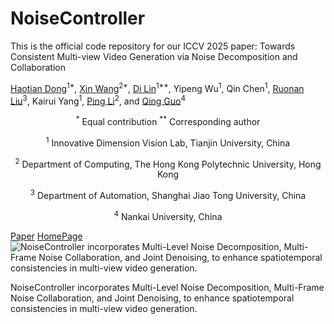 # NoiseController
This is the official code repository for our ICCV 2025 paper:
Towards Consistent Multi-view Video Generation via Noise Decomposition and Collaboration

[Haotian Dong](https://scholar.google.com/citations?hl=zh-CN&user=tFiO2ggAAAAJ&view_op=list_works&sortby=pubdate)<sup>1\*</sup>, [Xin Wang](https://scholar.google.com/citations?user=hIztErEAAAAJ&hl=zh-CN)<sup>2*</sup>, [Di Lin](https://dilincv.github.io/)<sup>1**</sup>, Yipeng Wu<sup>1</sup>, Qin Chen<sup>1</sup>, [Ruonan Liu](https://ruonanliu.com/)<sup>3</sup>, Kairui Yang<sup>1</sup>, [Ping Li](https://www4.comp.polyu.edu.hk/~pinli/)<sup>2</sup>, and [Qing Guo](https://tsingqguo.github.io/)<sup>4</sup>

<p align="center"> <sup>*</sup> Equal contribution <sup>**</sup> Corresponding author</p>
<p align="center"> <sup>1</sup> Innovative Dimension Vision Lab, Tianjin University, China</p>
<p align="center"> <sup>2</sup> Department of Computing, The Hong Kong Polytechnic University, Hong Kong</p>
<p align="center"> <sup>3</sup> Department of Automation, Shanghai Jiao Tong University, China</p>
<p align="center"> <sup>4</sup> Nankai University, China</p>

[Paper](https://arxiv.org/abs/2504.18448) [HomePage](https://dilincv.github.io/)
![NoiseController incorporates Multi-Level Noise Decomposition, Multi-Frame Noise Collaboration, and Joint Denoising, to enhance spatiotemporal consistencies in multi-view video generation.
](./Figures/overview.png)

NoiseController incorporates Multi-Level Noise Decomposition, Multi-Frame Noise Collaboration, and Joint Denoising, to enhance spatiotemporal consistencies in multi-view video generation.
